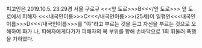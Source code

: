 피고인은 2019.10.5. 23:29경 서울 구로구 <<<앞 도로>>>B<<</앞 도로>>> 앞 도로에서 피해자 <<<내국인이름>>>C<<</내국인이름>>>(25세)이 일행인<<<내국인이름>>>D<<</내국인이름>>>를 "야"라고 부르는 것을 듣고 자신을 부르는 것으로 오해하여 화가 나, 피해자에게다가가 피해자의 목 부위를 향해 손바닥으로 1회 휘둘러 폭행을 가하였다.